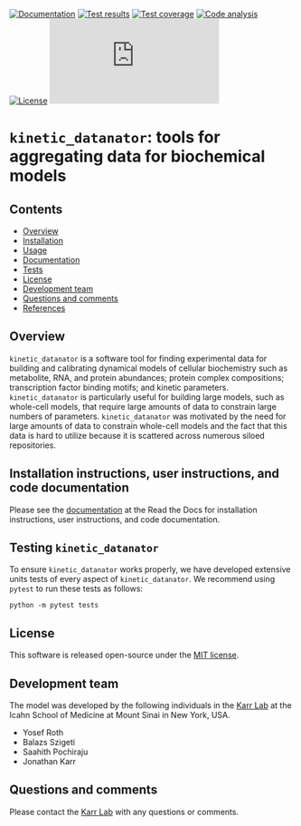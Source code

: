 <!-- [![PyPI package](https://img.shields.io/pypi/v/Kinetic-Datanator.svg)](https://pypi.python.org/pypi/Kinetic-Datanator) -->
[![Documentation](https://readthedocs.org/projects/kinetic_datanator/badge/?version=latest)](http://kinetic_datanator.readthedocs.org)
[![Test results](https://circleci.com/gh/KarrLab/kinetic_datanator.svg?style=shield)](https://circleci.com/gh/KarrLab/kinetic_datanator)
[![Test coverage](https://coveralls.io/repos/github/KarrLab/kinetic_datanator/badge.svg)](https://coveralls.io/github/KarrLab/kinetic_datanator)
[![Code analysis](https://codeclimate.com/github/KarrLab/kinetic_datanator/badges/gpa.svg)](https://codeclimate.com/github/KarrLab/kinetic_datanator)
[![License](https://img.shields.io/github/license/KarrLab/kinetic_datanator.svg)](LICENSE)
![Analytics](https://ga-beacon.appspot.com/UA-86759801-1/kinetic_datanator/README.md?pixel)

# `kinetic_datanator`: tools for aggregating data for biochemical models

## Contents
* [Overview](#overview)
* [Installation](#installation)
* [Usage](#usage)
* [Documentation](#documentation)
* [Tests](#tests)
* [License](#license)
* [Development team](#development-team)
* [Questions and comments](#questions-and-comments)
* [References](#references)

## Overview
`kinetic_datanator` is a software tool for finding experimental data for building and calibrating dynamical models of cellular biochemistry such as metabolite, RNA, and protein abundances; protein complex compositions; transcription factor binding motifs; and kinetic parameters. ``kinetic_datanator`` is particularly useful for building large models, such as whole-cell models, that require large amounts of data to constrain large numbers of parameters. ``kinetic_datanator`` was motivated by the need for large amounts of data to constrain whole-cell models and the fact that this data is hard to utilize because it is scattered across numerous siloed repositories.

## Installation instructions, user instructions, and code documentation
Please see the [documentation](http://kinetic_datanator.readthedocs.org) at the Read the Docs for installation instructions, user instructions, and code documentation.

## Testing `kinetic_datanator`
To ensure `kinetic_datanator` works properly, we have developed extensive units tests of every aspect of `kinetic_datanator`. We recommend using `pytest` to run these tests as follows:

```
python -m pytest tests
```

## License
This software is released open-source under the [MIT license](LICENSE).

## Development team
The model was developed by the following individuals in the [Karr Lab](http://www.karrlab.org) at the Icahn School of Medicine at Mount Sinai in New York, USA.

* Yosef Roth
* Balazs Szigeti
* Saahith Pochiraju
* Jonathan Karr

## Questions and comments
Please contact the [Karr Lab](http://www.karrlab.org) with any questions or comments.
